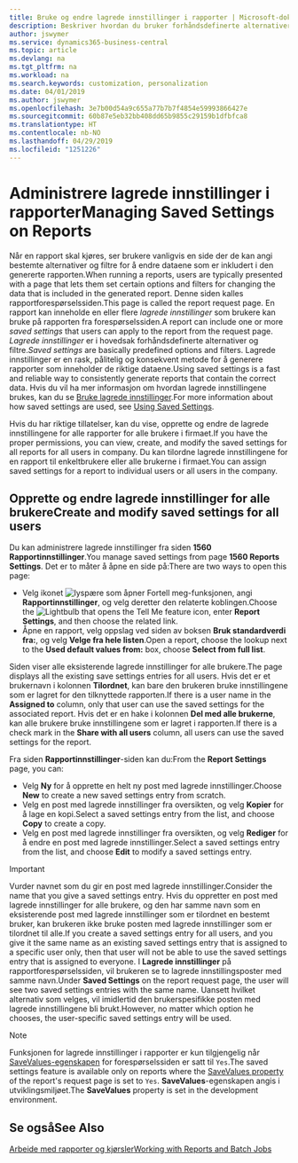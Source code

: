 ```yaml
---
title: Bruke og endre lagrede innstillinger i rapporter | Microsoft-dokumentasjon
description: Beskriver hvordan du bruker forhåndsdefinerte alternativer og filtre til å tilpasse rapporter og generere riktige data.
author: jswymer
ms.service: dynamics365-business-central
ms.topic: article
ms.devlang: na
ms.tgt_pltfrm: na
ms.workload: na
ms.search.keywords: customization, personalization
ms.date: 04/01/2019
ms.author: jswymer
ms.openlocfilehash: 3e7b00d54a9c655a77b7b7f4854e59993866427e
ms.sourcegitcommit: 60b87e5eb32bb408dd65b9855c29159b1dfbfca8
ms.translationtype: HT
ms.contentlocale: nb-NO
ms.lasthandoff: 04/29/2019
ms.locfileid: "1251226"
---
```

# <a name="managing-saved-settings-on-reports"></a><span data-ttu-id="d07ab-103">Administrere lagrede innstillinger i rapporter</span><span class="sxs-lookup"><span data-stu-id="d07ab-103">Managing Saved Settings on Reports</span></span>
<span data-ttu-id="d07ab-104">Når en rapport skal kjøres, ser brukere vanligvis en side der de kan angi bestemte alternativer og filtre for å endre dataene som er inkludert i den genererte rapporten.</span><span class="sxs-lookup"><span data-stu-id="d07ab-104">When running a reports, users are typically presented with a page that lets them set certain options and filters for changing the data that is included in the generated report.</span></span> <span data-ttu-id="d07ab-105">Denne siden kalles rapportforespørselssiden.</span><span class="sxs-lookup"><span data-stu-id="d07ab-105">This page is called the report request page.</span></span> <span data-ttu-id="d07ab-106">En rapport kan inneholde en eller flere *lagrede innstillinger* som brukere kan bruke på rapporten fra forespørselssiden.</span><span class="sxs-lookup"><span data-stu-id="d07ab-106">A report can include one or more *saved settings* that users can apply to the report from the request page.</span></span> <span data-ttu-id="d07ab-107">*Lagrede innstillinger* er i hovedsak forhåndsdefinerte alternativer og filtre.</span><span class="sxs-lookup"><span data-stu-id="d07ab-107">*Saved settings* are basically predefined options and filters.</span></span> <span data-ttu-id="d07ab-108">Lagrede innstillinger er en rask, pålitelig og konsekvent metode for å generere rapporter som inneholder de riktige dataene.</span><span class="sxs-lookup"><span data-stu-id="d07ab-108">Using saved settings is a fast and reliable way to consistently generate reports that contain the correct data.</span></span> <span data-ttu-id="d07ab-109">Hvis du vil ha mer informasjon om hvordan lagrede innstillingene brukes, kan du se [Bruke lagrede innstillinger](ui-work-report.md#SavedSettings).</span><span class="sxs-lookup"><span data-stu-id="d07ab-109">For more information about how saved settings are used, see [Using Saved Settings](ui-work-report.md#SavedSettings).</span></span>

<span data-ttu-id="d07ab-110">Hvis du har riktige tillatelser, kan du vise, opprette og endre de lagrede innstillingene for alle rapporter for alle brukere i firmaet.</span><span class="sxs-lookup"><span data-stu-id="d07ab-110">If you have the proper permissions, you can view, create, and modify the saved settings for all reports for all users in company.</span></span> <span data-ttu-id="d07ab-111">Du kan tilordne lagrede innstillingene for en rapport til enkeltbrukere eller alle brukerne i firmaet.</span><span class="sxs-lookup"><span data-stu-id="d07ab-111">You can assign saved settings for a report to individual users or all users in the company.</span></span>

<!--
## Apply saved settings to a report
1. Open the report.

   The report request page appears.    
2. In the **Saved Settings** section of the page, set the **Name** field  to the saved settings that you want to use.

   The **Saved Settings** section only appears if the report has been run before or if there are existing saved settings entries. The saved settings entry called **Last used options and filters** is always available. These settings are the option and filter values that were used the last time you ran the report.

-->

## <a name="create-and-modify-saved-settings-for-all-users"></a><span data-ttu-id="d07ab-112">Opprette og endre lagrede innstillinger for alle brukere</span><span class="sxs-lookup"><span data-stu-id="d07ab-112">Create and modify saved settings for all users</span></span>
<span data-ttu-id="d07ab-113">Du kan administrere lagrede innstillinger fra siden **1560 Rapportinnstillinger**.</span><span class="sxs-lookup"><span data-stu-id="d07ab-113">You manage saved settings from page **1560 Reports Settings**.</span></span> <span data-ttu-id="d07ab-114">Det er to måter å åpne en side på:</span><span class="sxs-lookup"><span data-stu-id="d07ab-114">There are two ways to open this page:</span></span>
-   <span data-ttu-id="d07ab-115">Velg ikonet ![lyspære som åpner Fortell meg-funksjonen](media/ui-search/search_small.png "Fortell hva du vil gjøre"), angi **Rapportinnstillinger**, og velg deretter den relaterte koblingen.</span><span class="sxs-lookup"><span data-stu-id="d07ab-115">Choose the ![Lightbulb that opens the Tell Me feature](media/ui-search/search_small.png "Tell me what you want to do") icon, enter **Report Settings**, and then choose the related link.</span></span>
-   <span data-ttu-id="d07ab-116">Åpne en rapport, velg oppslag ved siden av boksen **Bruk standardverdi fra:**, og velg **Velge fra hele listen**.</span><span class="sxs-lookup"><span data-stu-id="d07ab-116">Open a report, choose the lookup next to the **Used default values from:** box, choose **Select from full list**.</span></span>

<span data-ttu-id="d07ab-117">Siden viser alle eksisterende lagrede innstillinger for alle brukere.</span><span class="sxs-lookup"><span data-stu-id="d07ab-117">The page displays all the existing save settings entries for all users.</span></span> <span data-ttu-id="d07ab-118">Hvis det er et brukernavn i kolonnen **Tilordnet**, kan bare den brukeren bruke innstillingene som er lagret for den tilknyttede rapporten.</span><span class="sxs-lookup"><span data-stu-id="d07ab-118">If there is a user name in the **Assigned to** column, only that user can use the saved settings for the associated report.</span></span> <span data-ttu-id="d07ab-119">Hvis det er en hake i kolonnen **Del med alle brukerne**, kan alle brukere bruke innstillingene som er lagret i rapporten.</span><span class="sxs-lookup"><span data-stu-id="d07ab-119">If there is a check mark in the **Share with all users** column, all users can use the saved settings for the report.</span></span>

<span data-ttu-id="d07ab-120">Fra siden **Rapportinnstillinger**-siden kan du:</span><span class="sxs-lookup"><span data-stu-id="d07ab-120">From the **Report Settings** page, you can:</span></span>
-   <span data-ttu-id="d07ab-121">Velg **Ny** for å opprette en helt ny post med lagrede innstillinger.</span><span class="sxs-lookup"><span data-stu-id="d07ab-121">Choose **New** to create a new saved settings entry from scratch.</span></span>
-   <span data-ttu-id="d07ab-122">Velg en post med lagrede innstillinger fra oversikten, og velg **Kopier** for å lage en kopi.</span><span class="sxs-lookup"><span data-stu-id="d07ab-122">Select a saved settings entry from the list, and choose **Copy** to create a copy.</span></span>
-   <span data-ttu-id="d07ab-123">Velg en post med lagrede innstillinger fra oversikten, og velg **Rediger** for å endre en post med lagrede innstillinger.</span><span class="sxs-lookup"><span data-stu-id="d07ab-123">Select a saved settings entry from the list, and choose **Edit** to modify a saved settings entry.</span></span>


> [!Important]
> <span data-ttu-id="d07ab-124">Vurder navnet som du gir en post med lagrede innstillinger.</span><span class="sxs-lookup"><span data-stu-id="d07ab-124">Consider the name that you give a saved settings entry.</span></span> <span data-ttu-id="d07ab-125">Hvis du oppretter en post med lagrede innstillinger for alle brukere, og den har samme navn som en eksisterende post med lagrede innstillinger som er tilordnet en bestemt bruker, kan brukeren ikke bruke posten med lagrede innstillinger som er tilordnet til alle.</span><span class="sxs-lookup"><span data-stu-id="d07ab-125">If you create a saved settings entry for all users, and you give it the same name as an existing saved settings entry that is assigned to a specific user only, then that user will not be able to use the saved settings entry that is assigned to everyone.</span></span>  <span data-ttu-id="d07ab-126">I **Lagrede innstillinger** på rapportforespørselssiden, vil brukeren se to lagrede innstillingsposter med samme navn.</span><span class="sxs-lookup"><span data-stu-id="d07ab-126">Under **Saved Settings** on the report request page, the user will see two saved settings entries with the same name.</span></span> <span data-ttu-id="d07ab-127">Uansett hvilket alternativ som velges, vil imidlertid den brukerspesifikke posten med lagrede innstillingene bli brukt.</span><span class="sxs-lookup"><span data-stu-id="d07ab-127">However, no matter which option he chooses, the user-specific saved settings entry will be used.</span></span>

> [!NOTE]
> <span data-ttu-id="d07ab-128">Funksjonen for lagrede innstillinger i rapporter er kun tilgjengelig når [SaveValues-egenskapen](https://docs.microsoft.com/en-us/dynamics-nav/savevalues-property) for forespørselssiden er satt til `Yes`.</span><span class="sxs-lookup"><span data-stu-id="d07ab-128">The saved settings feature is available only on reports where the [SaveValues property](https://docs.microsoft.com/en-us/dynamics-nav/savevalues-property) of the report's request page is set to `Yes`.</span></span> <span data-ttu-id="d07ab-129">**SaveValues**-egenskapen angis i utviklingsmiljøet.</span><span class="sxs-lookup"><span data-stu-id="d07ab-129">The **SaveValues** property is set in the development environment.</span></span>  

## <a name="see-also"></a><span data-ttu-id="d07ab-130">Se også</span><span class="sxs-lookup"><span data-stu-id="d07ab-130">See Also</span></span>
[<span data-ttu-id="d07ab-131">Arbeide med rapporter og kjørsler</span><span class="sxs-lookup"><span data-stu-id="d07ab-131">Working with Reports and Batch Jobs</span></span>](ui-work-report.md)  
